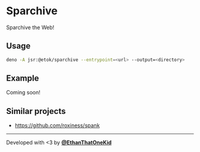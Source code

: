 # Sparchive

Sparchive the Web!

## Usage

```sh
deno -A jsr:@etok/sparchive --entrypoint=<url> --output=<directory>
```

## Example

Coming soon!

## Similar projects

- <https://github.com/roxiness/spank>

---

Developed with <3 by [**@EthanThatOneKid**](https://github.com/EthanThatOneKid)
